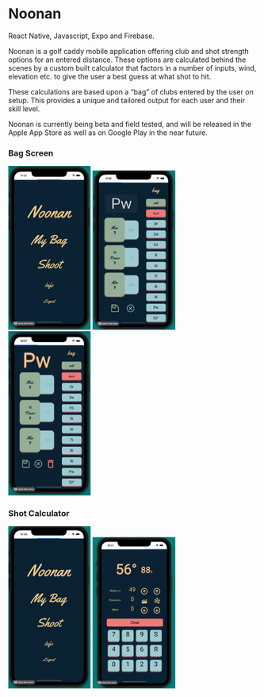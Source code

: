 # Noonan

React Native, Javascript, Expo and Firebase.

Noonan is a golf caddy mobile application offering club and shot strength options for an entered distance. These options are calculated behind the scenes by a custom built calculator that factors in a number of inputs, wind, elevation etc. to give the user a best guess at what shot to hit.

These calculations are based upon a “bag” of clubs entered by the user on setup. This provides a unique and tailored output for each user and their skill level.

Noonan is currently being beta and field tested, and will be released in the Apple App Store as well as on Google Play in the near future.

### Bag Screen

<img src="./screenshots/openAndAdd.gif" alt="open-and-add" width="33%" height="33%" />
<img src="./screenshots/enterValues.gif" alt="enter-values" width="33%" height="33%" />
<img src="./screenshots/getInfo.gif" alt="get-info" width="33%" height="33%" />

### Shot Calculator

<img src="./screenshots/singleAndTwo.gif" alt="single-two" width="33%" height="33%" />
<img src="./screenshots/elevation.gif" alt="" width="33%" height="33%" />
